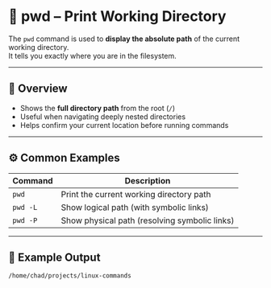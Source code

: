 # 📍 pwd – Print Working Directory  

The `pwd` command is used to **display the absolute path** of the current working directory.  
It tells you exactly where you are in the filesystem.  

---

## 📌 Overview  

- Shows the **full directory path** from the root (`/`)  
- Useful when navigating deeply nested directories  
- Helps confirm your current location before running commands  

---

## ⚙️ Common Examples  

| Command   | Description                                  |
|-----------|----------------------------------------------|
| `pwd`     | Print the current working directory path     |
| `pwd -L`  | Show logical path (with symbolic links)      |
| `pwd -P`  | Show physical path (resolving symbolic links)|

---

## 🧾 Example Output  

```bash
/home/chad/projects/linux-commands
